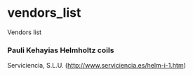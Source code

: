 # vendors_list
Vendors list

### Pauli Kehayias Helmholtz coils

Serviciencia, S.L.U. (http://www.serviciencia.es/helm-i-1.htm)
